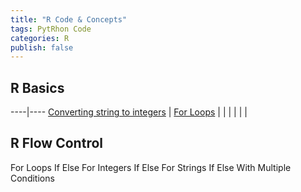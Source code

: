 ```yaml
---
title: "R Code & Concepts"
tags: PytRhon Code
categories: R
publish: false
---
```


## R Basics


----|----
[Converting string to integers]() | [For Loops]()
[]() | []()
[]() | []()
[]() | []()
[]() | []()
[]() | []()
[]() | []()

## R Flow Control


For Loops
If Else For Integers
If Else For Strings
If Else With Multiple Conditions

